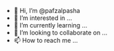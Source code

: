 - 👋 Hi, I’m @pafzalpasha
- 👀 I’m interested in ...
- 🌱 I’m currently learning ...
- 💞️ I’m looking to collaborate on ...
- 📫 How to reach me ...

<!---
pafzalpasha/pafzalpasha is a ✨ special ✨ repository because its `README.md` (this file) appears on your GitHub profile.
You can click the Preview link to take a look at your changes.
--->
